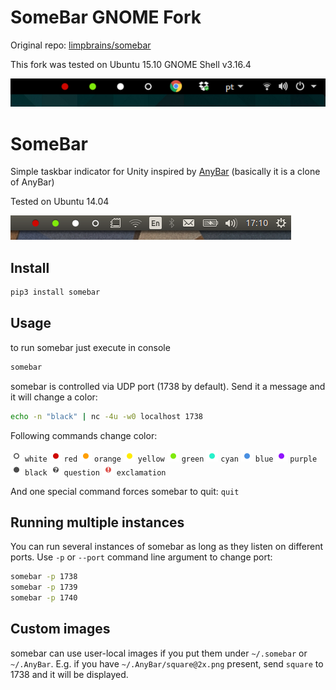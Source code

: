 # SomeBar GNOME Fork

Original repo: [limpbrains/somebar](https://github.com/limpbrains/somebar)

This fork was tested on Ubuntu 15.10 GNOME Shell v3.16.4

<img src="screenshot2.png?raw=true" />

# SomeBar

Simple taskbar indicator for Unity inspired by [AnyBar](https://github.com/tonsky/AnyBar) (basically it is a clone of AnyBar)

Tested on Ubuntu 14.04

<img src="screenshot.png?raw=true" />

## Install

```sh
pip3 install somebar
```

## Usage

to run somebar just execute in console
```sh
somebar
```

somebar is controlled via UDP port (1738 by default). Send it a message and it will change a color:

```sh
echo -n "black" | nc -4u -w0 localhost 1738
```

Following commands change color:


<img src="somebar_icons/white@2x.png?raw=true" width=19 /> `white`
<img src="somebar_icons/red@2x.png?raw=true" width=19 /> `red`
<img src="somebar_icons/orange@2x.png?raw=true" width=19 /> `orange`
<img src="somebar_icons/yellow@2x.png?raw=true" width=19 /> `yellow`
<img src="somebar_icons/green@2x.png?raw=true" width=19 /> `green`
<img src="somebar_icons/cyan@2x.png?raw=true" width=19 /> `cyan`
<img src="somebar_icons/blue@2x.png?raw=true" width=19 /> `blue`
<img src="somebar_icons/purple@2x.png?raw=true" width=19 /> `purple`
<img src="somebar_icons/black@2x.png?raw=true" width=19 /> `black`
<img src="somebar_icons/question@2x.png?raw=true" width=19 /> `question`
<img src="somebar_icons/exclamation@2x.png?raw=true" width=19 /> `exclamation`

And one special command forces somebar to quit: `quit`

## Running multiple instances

You can run several instances of somebar as long as they listen on different ports. Use `-p` or `--port` command line argument to change port:

```sh
somebar -p 1738
somebar -p 1739
somebar -p 1740
```

## Custom images

somebar can use user-local images if you put them under `~/.somebar` or `~/.AnyBar`. E.g. if you have `~/.AnyBar/square@2x.png` present, send `square` to 1738 and it will be displayed.
